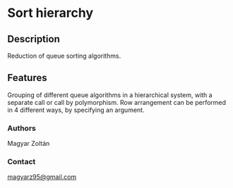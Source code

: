 # Sort hierarchy

## Description
Reduction of queue sorting algorithms.

## Features
Grouping of different queue algorithms in a hierarchical system, with a separate call or call by polymorphism.
Row arrangement can be performed in 4 different ways, by specifying an argument.

### Authors
Magyar Zoltán

### Contact
magyarz95@gmail.com